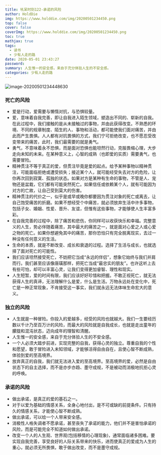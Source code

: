 ```yaml
---
title: 吼呆时刻122-承诺的风险
author: HoldDie
img: https://www.holddie.com/img/20200501234450.png
top: false
cover: false
coverImg: https://www.holddie.com/img/20200501234450.png
toc: true
mathjax: true
tags:
  - 读书
  - 少有人走的路
date: 2020-05-01 23:43:27
password:
summary: 人生惟一的安全感，来自于充分体验人生的不安全感。
categories: 少有人走的路
---
```


![image-20200501234448630](https://www.holddie.com/img/20200501234450.png)

### 死亡的风险

- 爱是行动，爱需要与懒惰对抗，与恐惧较量。
- 爱，意味着自我完善，即让自我进入陌生领域，塑造出不同的、崭新的自我。在此过程中，我们接触的是从未接触过的事物，并由此获得改变。不熟悉的环境、不同的规章制度、陌生的人、事物和活动，都可能使我们面对痛苦，并由此而产生畏惧。人人都有对抗畏惧的方式，我们宁可拒绝改变，也不愿忍受改变带来的痛苦，此时，我们最需要的就是勇气。
- 勇气，不意味着永不恐惧，而是面对恐惧也能坦然行动，克服畏缩心理，大步走向未知的未来。在某种意义上，心智的成熟（也即爱的实质）需要勇气，也需要冒险。
- 精神贯注不等于真正的爱，但贯注毕竟是爱的起点。给予某种事物以精神贯注，可能面临拒绝或遭受损失；接近某个人，就可能经受失去对方的危险，让你再次回到寂寞、孤独的状态。如果对方是某种有生命的事物，不管是人、宠物还是盆栽，它们都有可能突然死亡。如果信任或依赖某个人，就有可能因为对方的亡故，让自己受到莫大的伤害。
- 精神贯注的代价之一，似乎是或早或晚你都要因为贯注对象的死亡或离去，让自己饱受痛苦的折磨。如果不想经受个中痛苦，就必须放弃生活中许多事物，包括子女、婚姻、性爱、晋升、友谊，但惟有这些事物，才能够使人生丰富多彩。
- 在自我完善的过程中，除了痛苦和悲伤，你同样可以收获快乐和幸福。完整意义的人生，势必伴随着痛苦，其中最大的痛苦之一，就是面对心爱之人或心爱之物的死亡。如果你想避免其中的痛苦，那你恐怕只有完全脱离现实，去过一种没有任何意义的生活。
- 生命的本质，就是不断改变、成长和衰退的过程。选择了生活与成长，也就选择了面对死亡的可能性。
- 我们应该坦然接受死亡，不妨把它当成“永远的伴侣”，想象它始终与我们并肩而行。我们甚至应该像唐璜那样，把死亡当成“最忠实的朋友”。也许这听上去有些可怕，却可以丰富心灵，让我们变得更加睿智、理性和现实。
- 人生短暂，爱的时间有限，我们应该好好珍惜和把握。不敢正视死亡，就无法获得人生的真谛，无法理解什么是爱，什么是生活。万物永远处在变化中，死亡是一种正常现象，不肯接受这一事实，我们就永远无法体味生命宏大的意义。

### 独立的风险

- 人生就是一种冒险。你投入的爱越多，经受的风险也就越大。我们一生要经历数以千计乃至百万计的风险，而最大的风险就是自我成长，也就是走出童年的朦胧和混沌状态，迈向成年的理智和清醒。
- 人生惟一的安全感，来自于充分体验人生的不安全感。
- 一个人必须大踏步前进，实现完整的自我，获得心灵的独立。尊重自我的个性和愿望，敢于冒险进入未知领域，才能够活得自由自在，且使心智不断成熟，体验到爱的至高境界。
- 放弃真正的自我，我们就无法进入爱的至高境界。至高境界的爱，必然是自由状态下的自主选择，而不是亦步亦趋、墨守成规，不是被动而消极地抗拒心灵的呼唤。

### 承诺的风险

- 做出承诺，是真正的爱的基石之一。
- 对于以爱为基础的情感关系，全身心地付出，是不可或缺的前提条件。只有持久的情感关系，才能使心智不断成熟。
- 做出承诺，可以给一个人带来安全感。
- 消极性人格失调者不愿承诺，甚至丧失了承诺的能力，他们并不是害怕承诺的风险，而是可能完全不知道如何做出承诺。
- 改变一个人的人生观、世界观(包括移情的心理现象)，通常面临诸多困难。要实现自我完善，享受良好的人际关系带来的快乐，进而使真正的爱成为人生的重心，就必须无所畏惧，敢于做出改变，而不是墨守成规。